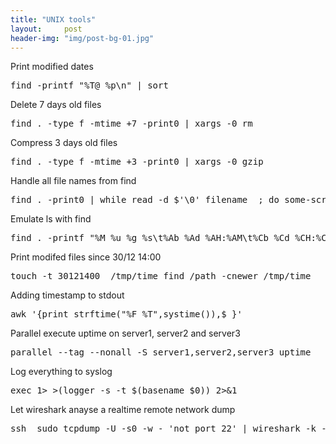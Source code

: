 ```yaml
---
title: "UNIX tools"
layout:     post
header-img: "img/post-bg-01.jpg"
---
```

<p>
Print modified dates
  <pre>find -printf "%T@ %p\n" | sort</pre>

Delete 7 days old files
 <pre>find . -type f -mtime +7 -print0 | xargs -0 rm</pre>

Compress 3 days old files
 <pre>find . -type f -mtime +3 -print0 | xargs -0 gzip</pre>
 
Handle all file names from find
 <pre>find . -print0 | while read -d $'\0' filename  ; do some-script "$filename" ; done</pre>

Emulate ls with find
 <pre>find . -printf "%M %u %g %s\t%Ab %Ad %AH:%AM\t%Cb %Cd %CH:%CM\t%P\n"</pre>
 
Print modifed files since 30/12 14:00
 <pre>touch -t 30121400  /tmp/time find /path -cnewer /tmp/time</pre>
 
Adding timestamp to stdout
 <pre>awk '{print strftime("%F %T",systime()),$_}'</pre>
 
Parallel execute uptime on server1, server2 and server3
 <pre>parallel --tag --nonall -S server1,server2,server3 uptime</pre>

Log everything to syslog
 <pre>exec 1> >(logger -s -t $(basename $0)) 2>&1 </pre>
 
Let wireshark anayse a realtime remote network dump
 <pre>ssh <remote-host> sudo tcpdump -U -s0 -w - 'not port 22' | wireshark -k -i -</pre>
